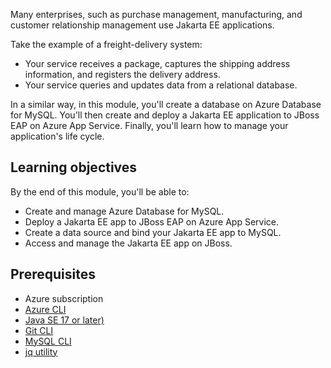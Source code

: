 Many enterprises, such as purchase management, manufacturing, and customer relationship management use Jakarta EE applications.

Take the example of a freight-delivery system:

- Your service receives a package, captures the shipping address information, and registers the delivery address.
- Your service queries and updates data from a relational database.

In a similar way, in this module, you'll create a database on Azure Database for MySQL. You'll then create and deploy a Jakarta EE application to JBoss EAP on Azure App Service. Finally, you'll learn how to manage your application's life cycle.

## Learning objectives

By the end of this module, you'll be able to:

- Create and manage Azure Database for MySQL.
- Deploy a Jakarta EE app to JBoss EAP on Azure App Service.
- Create a data source and bind your Jakarta EE app to MySQL.
- Access and manage the Jakarta EE app on JBoss.

## Prerequisites

- Azure subscription
- [Azure CLI](/cli/azure/install-azure-cli?WT.mc_id=java-9121-yoterada)
- [Java SE 17 or later)](https://www.oracle.com/java/technologies/javase/javase-jdk8-downloads.html)
- [Git CLI](https://git-scm.com/downloads)
- [MySQL CLI](https://dev.mysql.com/downloads/shell/)
- [jq utility](https://stedolan.github.io/jq/)
